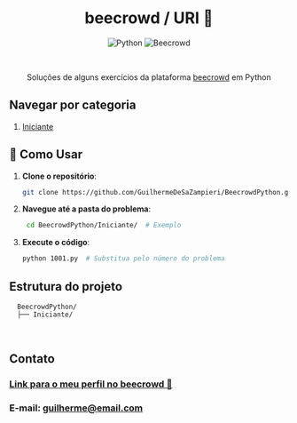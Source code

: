 <h1 align="center">beecrowd / URI 🐝</h1>

<p align="center">
  <img src="https://img.shields.io/badge/Python-3776AB?style=for-the-badge&logo=python&logoColor=white" alt="Python">
  <img src="https://img.shields.io/badge/Beecrowd-1B8AC6?style=for-the-badge&logo=beecrowd&logoColor=white" alt="Beecrowd">
</p>

<br />

<p align="center">Soluções de alguns exercícios da plataforma 
    <a href="https://www.beecrowd.com.br/">beecrowd</a>
  em Python
</p>

## Navegar por categoria

1. [Iniciante](https://github.com/GuilhermeDeSaZampieri/BeecrowdPython/Iniciante)

## 🚀 Como Usar  
1. **Clone o repositório**:  
   ```bash  
   git clone https://github.com/GuilhermeDeSaZampieri/BeecrowdPython.git
2. **Navegue até a pasta do problema**:  
   ```bash  
    cd BeecrowdPython/Iniciante/  # Exemplo  
3. **Execute o código**:  
   ```bash  
   python 1001.py  # Substitua pelo número do problema

## Estrutura do projeto

```text
  BeecrowdPython/
  ├── Iniciante/   

```

<br />



## Contato
### [Link para o meu perfil no beecrowd 🤠](https://judge.beecrowd.com/pt/profile/732141)
### E-mail: guilherme@email.com

